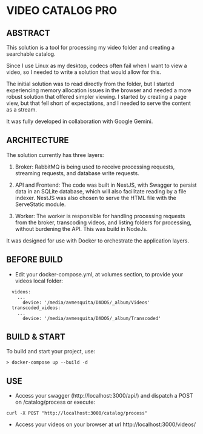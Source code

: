 # VIDEO CATALOG PRO

## ABSTRACT

This solution is a tool for processing my video folder and creating a searchable catalog.

Since I use Linux as my desktop, codecs often fail when I want to view a video, so I needed to write a solution that would allow for this.

The initial solution was to read directly from the folder, but I started experiencing memory allocation issues in the browser and needed a more robust solution that offered simpler viewing. I started by creating a page view, but that fell short of expectations, and I needed to serve the content as a stream.

It was fully developed in collaboration with Google Gemini.

## ARCHITECTURE

The solution currently has three layers:

1. Broker: RabbitMQ is being used to receive processing requests, streaming requests, and database write requests.

2. API and Frontend: The code was built in NestJS, with Swagger to persist data in an SQLite database, which will also facilitate reading by a file indexer. NestJS was also chosen to serve the HTML file with the ServeStatic module.

3. Worker: The worker is responsible for handling processing requests from the broker, transcoding videos, and listing folders for processing, without burdening the API. This was build in NodeJs.

It was designed for use with Docker to orchestrate the application layers.

## BEFORE BUILD

- Edit your docker-compose.yml, at volumes section, to provide your videos local folder:

```
  videos:
    ...
      device: '/media/avmesquita/DADOS/_album/Videos'
  transcoded_videos:
    ...
      device: '/media/avmesquita/DADOS/_album/Transcoded'
```

## BUILD & START

To build and start your project, use:

```
> docker-compose up --build -d
```

## USE

- Access your swagger (http://localhost:3000/api/) and dispatch a POST on /catalog/process or execute:

```
curl -X POST "http://localhost:3000/catalog/process"
```

- Access your videos on your browser at url http://localhost:3000/videos/






